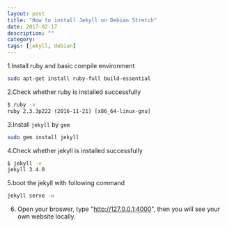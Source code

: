 ```yaml
---
layout: post
title: "How to install Jekyll on Debian Stretch"
date: 2017-02-17
description: ""
category: 
tags: [jekyll, debian]
---
```



1.Install ruby and basic compile environment

```sh
sudo apt-get install ruby-full build-essential
```

2.Check whether ruby is installed successfully

```sh 
$ ruby -v
ruby 2.3.3p222 (2016-11-21) [x86_64-linux-gnu]
```

3.Install `jekyll` by `gem`

```sh
sudo gem install jekyll
```

4.Check whether jekyll is installed successfully

```sh
$ jekyll -v
jekyll 3.4.0
```

5.boot the jekyll with following command

```sh
jekyll serve -w
```

6. Open your broswer, type "http://127.0.0.1:4000", then you will see your own website locally.

